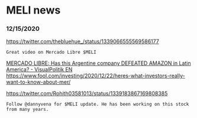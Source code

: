 # MELI news


### 12/15/2020
https://twitter.com/thebluehue_/status/1339066555569586177
```
Great video on Mercado Libre $MELI
```
[MERCADO LIBRE: Has this Argentine company DEFEATED AMAZON in Latin America? - VisualPolitik EN](https://www.youtube.com/watch?v=epRLy3RC6wg)
https://www.fool.com/investing/2020/12/22/heres-what-investors-really-want-to-know-about-mer/

https://twitter.com/Rohith03581013/status/1339183867169808385
```
Follow @dannyvena for $MELI update. He has been working on this stock from many years.
```
